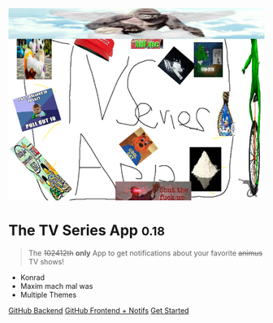 <!-- ![](yes.png) -->
![logo](asdsasadsda.png	)

# The TV Series App <small>0.18</small>

> The ~~102412th~~ **only** App to get notifications about your favorite ~~animus~~ TV shows!

* Konrad
* Maxim mach mal was
* Multiple Themes

[GitHub Backend](https://github.com/AyyKamp/tvdb-rest)
[GitHub Frontend + Notifs](https://github.com/massenmensch/TheTVSeriesApp)
[Get Started](#Info)

<!-- ![](https://media.discordapp.net/attachments/410171118310391808/410550886096568331/unknown.png) -->
